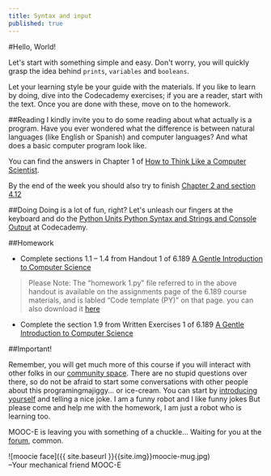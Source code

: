 ```yaml
---
title: Syntax and input
published: true
---
```


#Hello, World!

Let's start with something simple and easy. Don't worry, you will quickly grasp the idea behind `prints`, `variables` and `booleans`.

Let your learning style be your guide with the materials. If you like to learn by doing, dive into the Codecademy exercises; if you are a reader, start with the text. Once you are done with these, move on to the homework.


##Reading
I kindly invite you to do some reading about what actually is a program. Have you ever wondered what the difference is between natural languages (like English or Spanish) and computer languages? And what does a basic computer program look like.

You can find the answers in Chapter 1 of [How to Think Like a Computer Scientist](http://www.greenteapress.com/thinkpython/thinkCSpy/html/chap01.html).

By the end of the week you should also try to finish [Chapter 2 and section 4.12](http://www.greenteapress.com/thinkpython/thinkCSpy/html/index.html)

##Doing
Doing is a lot of fun, right? Let's unleash our fingers at the keyboard and do the [Python Units Python Syntax and Strings and Console Output]( http://www.codecademy.com/tracks/python ) at Codecademy.


##Homework

* Complete sections 1.1 – 1.4 from Handout 1 of 6.189 [A Gentle Introduction to Computer Science](http://ocw.mit.edu/courses/electrical-engineering-and-computer-science/6-189-a-gentle-introduction-to-programming-using-python-january-iap-2011/assignments/MIT6_189IAP11_hw1.pdf)

> Please Note: The “homework 1.py” file referred to in the above handout is available on the assignments page of the 6.189 course materials, and is labled “Code template (PY)” on that page. you can also download it [here](http://ocw.mit.edu/courses/electrical-engineering-and-computer-science/6-189-a-gentle-introduction-to-programming-using-python-january-iap-2011/assignments/hw1.py) 

* Complete the section 1.9 from Written Exercises 1 of 6.189 [A Gentle Introduction to Computer Science]( http://ocw.mit.edu/courses/electrical-engineering-and-computer-science/6-189-a-gentle-introduction-to-programming-using-python-january-iap-2011/assignments/MIT6_189IAP11_hw1_written.pdf) 


##Important!

Remember, you will get much more of this course if you will interact with other folks in our [community space](http://discourse.p2pu.org/c/gentle-introduction-to-python). There are no stupid questions over there, so do not be afraid to start some conversations with other people about this programingmajiggy... or ice-cream.
 You can start by [introducing yourself]() and telling a nice joke. I am a funny robot and I like funny jokes
But please come and help me with the homework, I am just a robot who is learning too.

   

MOOC-E is leaving you with something of a chuckle… Waiting for you at the [forum](http://discourse.p2pu.org/c/gentle-introduction-to-python), common.


![moocie face]({{ site.baseurl }}{{site.img}}moocie-mug.jpg)  
–Your mechanical friend MOOC-E


